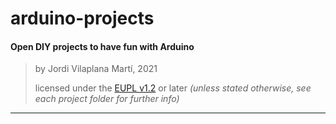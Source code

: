 # arduino-projects
#### Open DIY projects to have fun with Arduino

> by Jordi Vilaplana Martí, 2021
>
> licensed under the [EUPL v1.2](https://joinup.ec.europa.eu/collection/eupl/eupl-text-eupl-12) or later
> _(unless stated otherwise, see each project folder for further info)_

---

